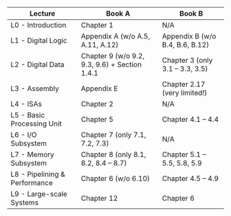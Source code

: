 | Lecture                       | Book A                                        | Book B                          |
| ----------------------------- | --------------------------------------------- | ------------------------------- |
| L0 - Introduction             | Chapter 1                                     | N/A                             |
| L1 - Digital Logic            | Appendix A (w/o A.5, A.11, A.12)              | Appendix B (w/o B.4, B.6, B.12) |
| L2 - Digital Data             | Chapter 9 (w/o 9.2, 9.3, 9.6) + Section 1.4.1 | Chapter 3 (only 3.1 – 3.3, 3.5) |
| L3 - Assembly                 | Appendix E                                    | Chapter 2.17 (very limited!)    |
| L4 - ISAs                     | Chapter 2                                     | N/A                             |
| L5 - Basic Processing Unit    | Chapter 5                                     | Chapter 4.1 – 4.4               |
| L6 - I/O Subsystem            | Chapter 7 (only 7.1, 7.2, 7.3)                | N/A                             |
| L7 - Memory Subsystem         | Chapter 8 (only 8.1, 8.2, 8.4 – 8.7)          | Chapter 5.1 – 5.5, 5.8, 5.9     |
| L8 - Pipelining & Performance | Chapter 6 (w/o 6.10)                          | Chapter 4.5 – 4.9               |
| L9 - Large-scale Systems      | Chapter 12                                    | Chapter 6                       |